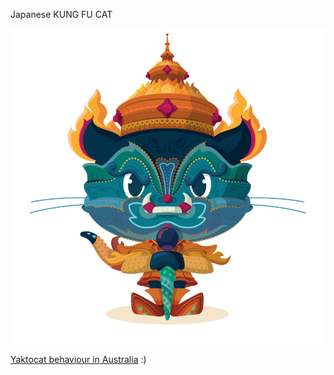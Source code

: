 Japanese KUNG FU CAT

![Image of yaktocat](yaktocat.png)

[Yaktocat behaviour in Australia](CatReport_web.pdf)
:)

